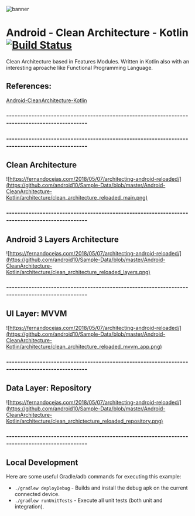 ![banner](https://user-images.githubusercontent.com/37318022/40349145-3e0c8d8a-5dd8-11e8-8654-5784f9ab7554.png)

# Android - Clean Architecture - Kotlin [![Build Status](https://travis-ci.org/android10/Android-CleanArchitecture-Kotlin.svg?branch=master)](https://travis-ci.org/android10/Android-CleanArchitecture-Kotlin)
Clean Architecture based in Features Modules. Written in  Kotlin also with an interesting aproache like Functional Programming Language.


## References:

[Android-CleanArchitecture-Kotlin](https://github.com/android10/Android-CleanArchitecture-Kotlin)

### ----------------------------------------------------------------------------------------------

### ----------------------------------------------------------------------------------------------

## Clean Architecture
![https://fernandocejas.com/2018/05/07/architecting-android-reloaded/](https://github.com/android10/Sample-Data/blob/master/Android-CleanArchitecture-Kotlin/architecture/clean_architecture_reloaded_main.png)

### ----------------------------------------------------------------------------------------------

## Android 3 Layers Architecture
![https://fernandocejas.com/2018/05/07/architecting-android-reloaded/](https://github.com/android10/Sample-Data/blob/master/Android-CleanArchitecture-Kotlin/architecture/clean_architecture_reloaded_layers.png)

### ----------------------------------------------------------------------------------------------

## UI Layer: MVVM 
![https://fernandocejas.com/2018/05/07/architecting-android-reloaded/](https://github.com/android10/Sample-Data/blob/master/Android-CleanArchitecture-Kotlin/architecture/clean_architecture_reloaded_mvvm_app.png)

### ----------------------------------------------------------------------------------------------

## Data Layer: Repository 
![https://fernandocejas.com/2018/05/07/architecting-android-reloaded/](https://github.com/android10/Sample-Data/blob/master/Android-CleanArchitecture-Kotlin/architecture/clean_archictecture_reloaded_repository.png)

### ----------------------------------------------------------------------------------------------

## Local Development
Here are some useful Gradle/adb commands for executing this example:

 * `./gradlew deployDebug` - Builds and install the debug apk on the current connected device.
 * `./gradlew runUnitTests` - Execute all unit tests (both unit and integration). 
